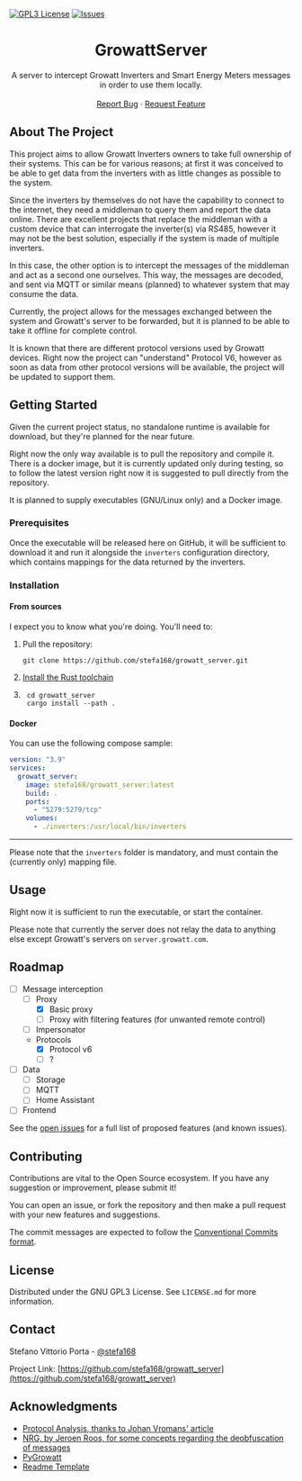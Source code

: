 <!-- Improved compatibility of back to top link: See: https://github.com/othneildrew/Best-README-Template/pull/73 -->
<a name="readme-top"></a>
<!--
Readme template from https://github.com/othneildrew/Best-README-Template
-->

<!-- PROJECT SHIELDS -->
<!-- https://www.markdownguide.org/basic-syntax/#reference-style-links -->

[//]: # ([![Contributors][contributors-shield]][contributors-url])
[//]: # ([![Forks][forks-shield]][forks-url])
[//]: # ([![Stargazers][stars-shield]][stars-url])
[![GPL3 License][license-shield]][license-url]
[![Issues][issues-shield]][issues-url]

<div align="center">
<!-- 
  <a href="https://github.com/github_username/repo_name">
    <img src="images/logo.png" alt="Logo" width="80" height="80">
  </a>
-->

<h1 align="center">GrowattServer</h1>

  <p align="center">
    A server to intercept Growatt Inverters and Smart Energy Meters messages in order to use them locally.
    <br />
    <!--<a href="https://github.com/github_username/repo_name"><strong>Explore the docs »</strong></a>-->
    <br />
    <a href="https://github.com/github_username/repo_name/issues">Report Bug</a>
    ·
    <a href="https://github.com/github_username/repo_name/issues">Request Feature</a>
  </p>
</div>

## About The Project

[//]: # ([![Product Name Screen Shot][product-screenshot]]&#40;https://example.com&#41;)

This project aims to allow Growatt Inverters owners to take full ownership of their systems.
This can be for various reasons; at first it was conceived to be able to get data from the inverters with as little changes as possible to the system.

Since the inverters by themselves do not have the capability to connect to the internet, they need a middleman to query them and report the data online.
There are excellent projects that replace the middleman with a custom device that can interrogate the inverter(s) via RS485, however it may not be the best solution, especially if the system is made of multiple inverters.

In this case, the other option is to intercept the messages of the middleman and act as a second one ourselves.
This way, the messages are decoded, and sent via MQTT or similar means (planned) to whatever system that may consume the data.

Currently, the project allows for the messages exchanged between the system and Growatt's server to be forwarded, but it is planned to be able to take it offline for complete control. 

It is known that there are different protocol versions used by Growatt devices. 
Right now the project can "understand" Protocol V6, however as soon as data from other protocol versions will be available, the project will be updated to support them.

## Getting Started

Given the current project status, no standalone runtime is available for download, but they're planned for the near future.

Right now the only way available is to pull the repository and compile it.
There is a docker image, but it is currently updated only during testing, so to follow the latest version right now it is suggested to pull directly from the repository.

It is planned to supply executables (GNU/Linux only) and a Docker image.

### Prerequisites

Once the executable will be released here on GitHub, it will be sufficient to download it and run it alongside the `inverters` configuration directory, which contains mappings for the data returned by the inverters.

### Installation

#### From sources

I expect you to know what you're doing. You'll need to:

1. Pull the repository:
    ```shell
   git clone https://github.com/stefa168/growatt_server.git
   ```
2. [Install the Rust toolchain](https://www.rust-lang.org/tools/install)
3. ```shell
    cd growatt_server
    cargo install --path .
    ```

#### Docker

You can use the following compose sample:

```yaml
version: "3.9"
services:
  growatt_server:
    image: stefa168/growatt_server:latest
    build: .
    ports:
      - "5279:5279/tcp"
    volumes:
      - ./inverters:/usr/local/bin/inverters
```

---

Please note that the `inverters` folder is mandatory, and must contain the (currently only) mapping file.

<!-- USAGE EXAMPLES -->
## Usage

Right now it is sufficient to run the executable, or start the container.

Please note that currently the server does not relay the data to anything else except Growatt's servers on `server.growatt.com`.

<!-- ROADMAP -->
## Roadmap

- [ ] Message interception
    - [ ] Proxy
        - [x] Basic proxy
        - [ ] Proxy with filtering features (for unwanted remote control)
    - [ ] Impersonator
    - Protocols
        - [x] Protocol v6
        - [ ] ?
- [ ] Data
    - [ ] Storage
    - [ ] MQTT
    - [ ] Home Assistant
- [ ] Frontend

See the [open issues](https://github.com/github_username/repo_name/issues) for a full list of proposed features (and known issues).

<!-- CONTRIBUTING -->
## Contributing

Contributions are vital to the Open Source ecosystem. 
If you have any suggestion or improvement, please submit it!

You can open an issue, or fork the repository and then make a pull request with your new features and suggestions.

The commit messages are expected to follow the [Conventional Commits format](https://www.conventionalcommits.org/en/v1.0.0/).

<!-- LICENSE -->
## License

Distributed under the GNU GPL3 License. See `LICENSE.md` for more information.

<!-- CONTACT -->
## Contact

Stefano Vittorio Porta - [@stefa168](https://twitter.com/stefa168)

Project Link: [https://github.com/stefa168/growatt_server](https://github.com/stefa168/growatt_server)





<!-- ACKNOWLEDGMENTS -->
## Acknowledgments

* [Protocol Analysis, thanks to Johan Vromans' article](https://www.vromans.org/software/sw_growatt_wifi_protocol.html)
* [NRG, by Jeroen Roos, for some concepts regarding the deobfuscation of messages](https://gitlab.com/jeroenrnl/nrg)
* [PyGrowatt](https://github.com/aaronjbrown/PyGrowatt)
* [Readme Template](https://github.com/othneildrew/Best-README-Template)





<!-- MARKDOWN LINKS & IMAGES -->
<!-- https://www.markdownguide.org/basic-syntax/#reference-style-links -->
[issues-shield]: https://img.shields.io/github/issues/stefa168/growatt_server.svg
[issues-url]: https://github.com/stefa168/growatt_server/issues
[license-shield]: https://www.gnu.org/graphics/gplv3-or-later-sm.png
[license-url]: https://github.com/stefa168/growatt_server/blob/master/LICENSE.md
